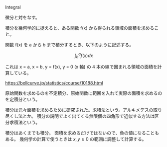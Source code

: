Integral

微分と対をなす。

積分を幾何学的に捉えると、ある関数 f(x) から得られる領域の面積を求めること。

関数 f(x) を a から b まで積分するとき、以下のように記述する。

$$
\int_{b}^a f(x) dx
$$

これは x = a, x = b, y = f(x), y = 0 (x 軸) の 4 本の線で囲まれる領域の面積を計算している。

https://bellcurve.jp/statistics/course/10188.html

原始関数を求めるのを不定積分、原始関数に範囲を入れて実際の面積を求めるのを定積分という。

積分は元々面積を求めるために研究された。求積法という。アルキメデスの取り尽くし法とか。
積分の説明でよく出てくる無限個の四角形で近似する方法は区分求積法という。

積分はあくまでも積分。
面積を求めるだけではないので、負の値になることもある。
幾何学の計算で使うときは $x, y \ge 0$ の範囲に調整して計算する。
